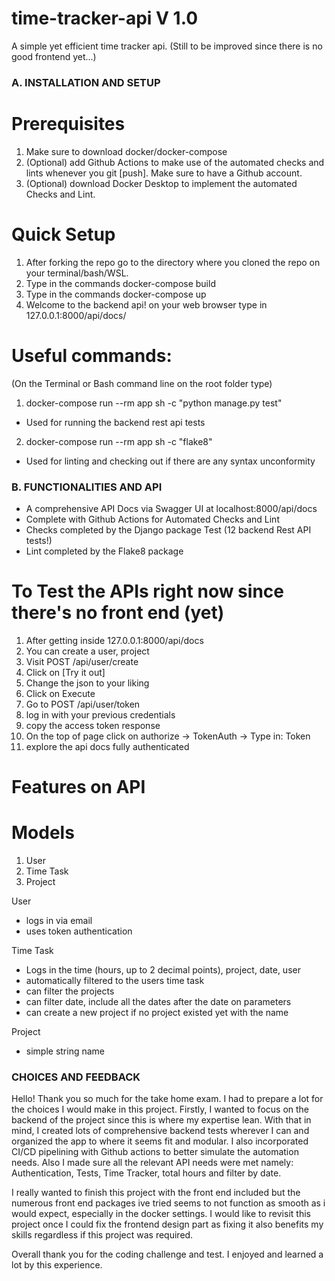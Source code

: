 # time-tracker-api V 1.0
A simple yet efficient time tracker api. (Still to be improved since there is no good frontend yet...)

### A. INSTALLATION AND SETUP ###
# Prerequisites
1. Make sure to download docker/docker-compose
2. (Optional) add Github Actions to make use of the automated checks
    and lints whenever you git [push]. Make sure to have a Github account.
3. (Optional) download Docker Desktop to implement the automated Checks and Lint.

# Quick Setup
1. After forking the repo go to the directory where you cloned the repo on your terminal/bash/WSL.
2. Type in the commands docker-compose build
3. Type in the commands docker-compose up
4. Welcome to the backend api! on your web browser type in 127.0.0.1:8000/api/docs/


# Useful commands:
(On the Terminal or Bash command line on the root folder type)
1. docker-compose run --rm app sh -c "python manage.py test"
- Used for running the backend rest api tests
2. docker-compose run --rm app sh -c "flake8"
- Used for linting and checking out if there are any syntax unconformity

### B. FUNCTIONALITIES AND API ###
- A comprehensive API Docs via Swagger UI at localhost:8000/api/docs
- Complete with Github Actions for Automated Checks and Lint
- Checks completed by the Django package Test (12 backend Rest API tests!)
- Lint completed by the Flake8 package

# To Test the APIs right now since there's no front end (yet)
1. After getting inside 127.0.0.1:8000/api/docs
2. You can create a user, project
3. Visit POST /api/user/create
4. Click on [Try it out]
5. Change the json to your liking
6. Click on Execute
7. Go to POST /api/user/token
8. log in with your previous credentials
9. copy the access token response
10. On the top of page click on authorize -> TokenAuth -> Type in: Token <insert token>
11. explore the api docs fully authenticated

# Features on API
# Models
1. User
2. Time Task
3. Project

User
- logs in via email
- uses token authentication

Time Task
- Logs in the time (hours, up to 2 decimal points), project, date, user
- automatically filtered to the users time task
- can filter the projects
- can filter date, include all the dates after the date on parameters
- can create a new project if no project existed yet with the name

Project
- simple string name

### CHOICES AND FEEDBACK ###
Hello! Thank you so much for the take home exam. I had to prepare a lot
for the choices I would make in this project. Firstly, I wanted to focus on the backend
of the project since this is where my expertise lean. With that in mind, I created lots
of comprehensive backend tests wherever I can and organized the app to where it seems
fit and modular. I also incorporated CI/CD pipelining with Github actions to better
simulate the automation needs. Also I made sure all the relevant API needs were met
namely: Authentication, Tests, Time Tracker, total hours and filter by date.

I really wanted to finish this project with the front end included
but the numerous front end packages ive tried seems to not function as smooth as i would
expect, especially in the docker settings. I would like to revisit this project once
I could fix the frontend design part as fixing it also benefits my skills regardless if this
project was required.

Overall thank you for the coding challenge and test. I enjoyed and learned a lot by this experience.
